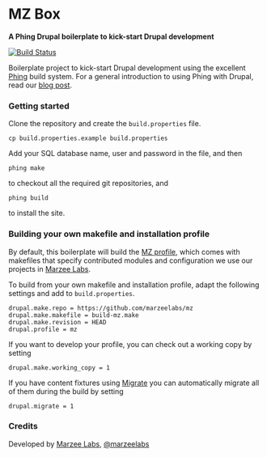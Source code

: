 # MZ Box 
**A Phing Drupal boilerplate to kick-start Drupal development**

[![Build Status](https://travis-ci.org/marzeelabs/mz_box.png?branch=master)](https://travis-ci.org/marzeelabs/mz_box)

Boilerplate project to kick-start Drupal development using the excellent [Phing](http://www.phing.info) build system. For a general introduction to using Phing with Drupal, read our [blog post](http://marzeelabs.org).

### Getting started

Clone the repository and create the `build.properties` file.

	cp build.properties.example build.properties

Add your SQL database name, user and password in the file, and then

	phing make

to checkout all the required git repositories, and

	phing build

to install the site.

### Building your own makefile and installation profile

By default, this boilerplate will build the [MZ profile](https://github.com/marzeelabs/mz), which comes with makefiles that specify contributed modules and configuration we use our projects in [Marzee Labs](http://marzeelabs.org).

To build from your own makefile and installation profile, adapt the following settings and add to `build.properties`.

	drupal.make.repo = https://github.com/marzeelabs/mz
	drupal.make.makefile = build-mz.make
	drupal.make.revision = HEAD
	drupal.profile = mz

If you want to develop your profile, you can check out a working copy by setting
	
	drupal.make.working_copy = 1

If you have content fixtures using [Migrate](http://drupal.org/project/migrate) you can automatically migrate all of them during the build by setting
	
	drupal.migrate = 1

### Credits

Developed by [Marzee Labs](http://marzeelabs.org), [@marzeelabs](http://twitter.com/marzeelabs)
